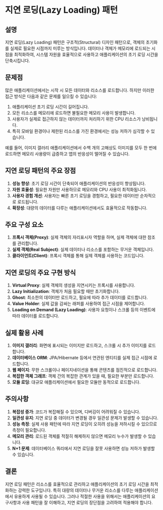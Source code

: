 # 지연 로딩(Lazy Loading) 패턴

## 설명
지연 로딩(Lazy Loading) 패턴은 구조적(Structural) 디자인 패턴으로, 객체의 초기화를 실제로 필요한 시점까지 미루는 방식입니다. 데이터나 객체가 메모리에 로드되는 시점을 최적화하여, 시스템 자원을 효율적으로 사용하고 애플리케이션의 초기 로딩 시간을 단축시킵니다.

## 문제점
많은 애플리케이션에서는 시작 시 모든 데이터와 리소스를 로드합니다. 하지만 이러한 접근 방식은 다음과 같은 문제를 일으킬 수 있습니다:

1. 애플리케이션 초기 로딩 시간이 길어집니다.
2. 모든 리소스를 메모리에 로드하면 불필요한 메모리 사용이 발생합니다.
3. 사용자가 실제로 접근하지 않는 데이터까지 처리하기 위한 CPU 리소스가 낭비됩니다.
4. 특히 모바일 환경이나 제한된 리소스를 가진 환경에서는 성능 저하가 심각할 수 있습니다.

예를 들어, 이미지 갤러리 애플리케이션에서 수백 개의 고해상도 이미지를 모두 한 번에 로드하면 메모리 사용량이 급증하고 앱의 반응성이 떨어질 수 있습니다.

## 지연 로딩 패턴의 주요 장점

1. **성능 향상**: 초기 로딩 시간이 단축되어 애플리케이션의 반응성이 향상됩니다.
2. **자원 효율성**: 필요한 자원만 사용하므로 메모리와 CPU 사용이 최적화됩니다.
3. **사용자 경험 개선**: 사용자는 빠른 초기 로딩을 경험하고, 필요한 데이터만 순차적으로 로드됩니다.
4. **확장성**: 대량의 데이터를 다루는 애플리케이션에서도 효율적으로 작동합니다.

## 주요 구성 요소

1. **프록시 객체(Proxy)**: 실제 객체의 자리표시자 역할을 하며, 실제 객체에 대한 참조를 관리합니다.
2. **실제 객체(Real Subject)**: 실제 데이터나 리소스를 포함하는 무거운 객체입니다.
3. **클라이언트(Client)**: 프록시 객체를 통해 실제 객체를 사용하는 코드입니다.

## 지연 로딩의 주요 구현 방식

1. **Virtual Proxy**: 실제 객체의 생성을 지연시키는 프록시를 사용합니다.
2. **Lazy Initialization**: 객체가 처음 필요할 때만 초기화합니다.
3. **Ghost**: 최소한의 데이터만 로드하고, 필요에 따라 추가 데이터를 로드합니다.
4. **Value Holder**: 실제 값을 감싸는 래퍼를 사용하여 접근 시점을 제어합니다.
5. **Loading on Demand (Lazy Loading)**: 사용자 요청이나 스크롤 등의 이벤트에 따라 데이터를 로드합니다.

## 실제 활용 사례

1. **이미지 갤러리**: 화면에 표시되는 이미지만 로드하고, 스크롤 시 추가 이미지를 로드합니다.
2. **데이터베이스 ORM**: JPA/Hibernate 등에서 연관된 엔티티를 실제 접근 시점에 로드합니다.
3. **웹 페이지**: 무한 스크롤이나 페이지네이션을 통해 콘텐츠를 점진적으로 로드합니다.
4. **복잡한 객체 그래프**: 객체 간의 복잡한 관계가 있을 때, 필요한 부분만 로드합니다.
5. **모듈 로딩**: 대규모 애플리케이션에서 필요한 모듈만 동적으로 로드합니다.

## 주의사항

1. **복잡성 증가**: 코드가 복잡해질 수 있으며, 디버깅이 어려워질 수 있습니다.
2. **일관성 유지**: 지연 로딩 중 데이터가 변경될 경우 일관성 문제가 발생할 수 있습니다.
3. **성능 측정**: 실제 사용 패턴에 따라 지연 로딩이 오히려 성능을 저하시킬 수 있으므로 측정이 필요합니다.
4. **메모리 관리**: 로드된 객체를 적절히 해제하지 않으면 메모리 누수가 발생할 수 있습니다.
5. **N+1 문제**: 데이터베이스 쿼리에서 지연 로딩을 잘못 사용하면 성능 저하가 발생할 수 있습니다.

## 결론

지연 로딩 패턴은 리소스를 효율적으로 관리하고 애플리케이션의 초기 로딩 시간을 최적화하는 강력한 도구입니다. 특히 대량의 데이터나 무거운 리소스를 다루는 애플리케이션에서 유용하게 사용될 수 있습니다. 그러나 적절한 사용을 위해서는 애플리케이션의 요구사항과 사용 패턴을 잘 이해하고, 지연 로딩의 장단점을 고려하여 적용해야 합니다.